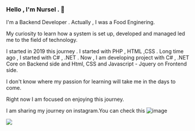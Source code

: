 ### Hello , I'm Nursel . 👋


I'm a Backend Developer . Actually , I was a Food Enginering.

My curiosity to learn how a system is set up, developed and managed led me to the field of technology.

I started  in 2019 this journey . I started with PHP , HTML ,CSS .
Long time ago , I started with C# , .NET . 
Now , I am developing project with C# , .NET Core on Backend side and Html, CSS and Javascript - Jquery on Frontend  side.

I don't know where my passion for learning will take me in the days to come. 

Right now I am focused on enjoying this journey.

I am sharing my journey on instagram.You can check this ![image](https://user-images.githubusercontent.com/43447965/145212502-ef26911d-8ac6-4db3-b623-bd995feae4fa.png)

[![](https://img.shields.io/badge/instagram-%23E4405F.svg?&style=for-the-badge&logo=instagram&logoColor=white)](https://www.instagram.com/nurselaltin.na/)

